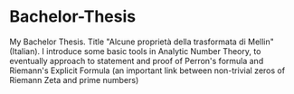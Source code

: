 # Bachelor-Thesis
My Bachelor Thesis. Title "Alcune proprietà della trasformata di Mellin" (Italian). I introduce some basic tools in Analytic Number Theory, to eventually approach to statement and proof of Perron's formula and Riemann's Explicit Formula (an important link between non-trivial zeros of Riemann Zeta and prime numbers)
